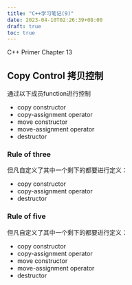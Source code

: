 ```yaml
---
title: "C++学习笔记(9)"
date: 2023-04-10T02:26:39+08:00
draft: true
toc: true
---
```

C++ Primer Chapter 13
## Copy Control 拷贝控制

通过以下成员function进行控制
- copy constructor
- copy-assignment operator
- move constructor
- move-assignment operator
- destructor

### Rule of three
但凡自定义了其中一个剩下的都要进行定义：
- copy constructor
- copy-assignment operator
- destructor

### Rule of five
但凡自定义了其中一个剩下的都要进行定义：
- copy constructor
- copy-assignment operator
- move constructor
- move-assignment operator
- destructor

